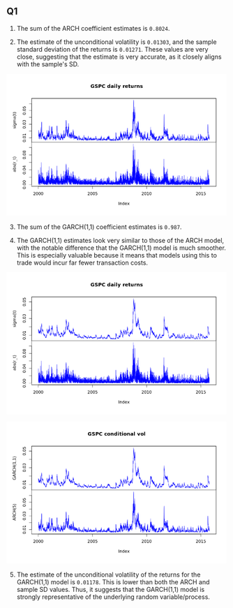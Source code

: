 ## Q1

1. The sum of the ARCH coefficient estimates is `0.8024`.

2. The estimate of the unconditional volatility is `0.01303`, 
and the sample standard deviation of the returns is `0.01271`.
These values are very close, suggesting that the estimate is
very accurate, as it closely aligns with the sample's SD.

![](plotq1_1.png)

3. The sum of the GARCH(1,1) coefficient estimates is `0.987`.

4. The GARCH(1,1) estimates look very similar to those of the
ARCH model, with the notable difference that the GARCH(1,1)
model is much smoother. This is especially valuable because
it means that models using this to trade would incur far
fewer transaction costs.

![](plotq1_2.png)

![](plotq1_3.png)

5. The estimate of the unconditional volatility of the returns
for the GARCH(1,1) model is `0.01178`. This is lower than both
the ARCH and sample SD values. Thus, it suggests that the GARCH(1,1)
model is strongly representative of the underlying random
variable/process.
